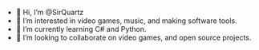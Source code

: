 - 👋 Hi, I’m @SirQuartz
- 👀 I’m interested in video games, music, and making software tools.
- 🌱 I’m currently learning C# and Python.
- 💞️ I’m looking to collaborate on video games, and open source projects.

<!---
SirQuartz/SirQuartz is a ✨ special ✨ repository because its `README.md` (this file) appears on your GitHub profile.
You can click the Preview link to take a look at your changes.
--->

